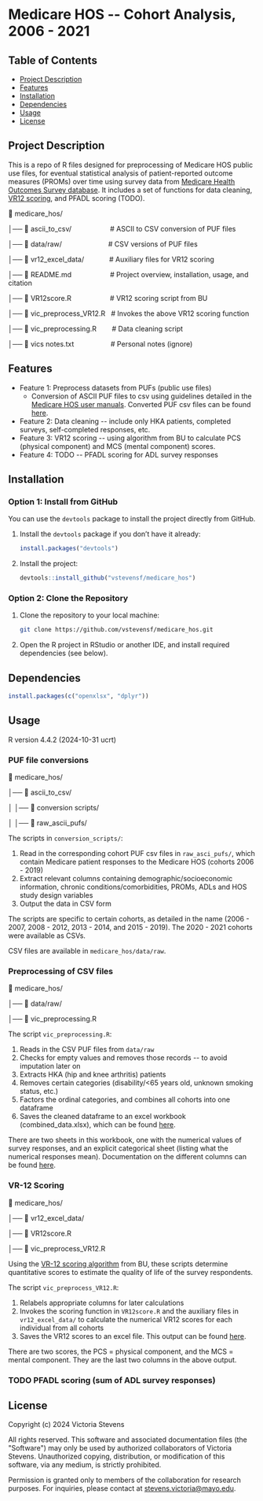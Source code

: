 # Medicare HOS -- Cohort Analysis, 2006 - 2021

## Table of Contents
- [Project Description](#project-description)
- [Features](#features)
- [Installation](#installation)
- [Dependencies](#dependencies)
- [Usage](#usage)
- [License](#license)

## Project Description

This is a repo of R files designed for preprocessing of Medicare HOS public use files, for eventual statistical analysis of patient-reported outcome measures (PROMs) over time using survey data from [Medicare Health Outcomes Survey database](https://hosonline.org/en/). It includes a set of functions for data cleaning, [VR12 scoring](https://www.bu.edu/sph/research/centers-and-groups/vr-36-vr-12-and-vr-6d/), and PFADL scoring (TODO). 

📁 medicare_hos/

│── 📁 ascii_to_csv/                     &nbsp;&nbsp;&nbsp;&nbsp;&nbsp;&nbsp;&nbsp;&nbsp;&nbsp;&nbsp;&nbsp;&nbsp;&nbsp;&nbsp;&nbsp;&nbsp;&nbsp;&nbsp;&nbsp;# ASCII to CSV conversion of PUF files

│── 📁 data/raw/                         &nbsp;&nbsp;&nbsp;&nbsp;&nbsp;&nbsp;&nbsp;&nbsp;&nbsp;&nbsp;&nbsp;&nbsp;&nbsp;&nbsp;&nbsp;&nbsp;&nbsp;&nbsp;&nbsp;&nbsp;&nbsp;&nbsp;&nbsp;# CSV versions of PUF files

│── 📁 vr12_excel_data/                  &nbsp;&nbsp;&nbsp;&nbsp;&nbsp;&nbsp;&nbsp;&nbsp;&nbsp;&nbsp;&nbsp;&nbsp;# Auxiliary files for VR12 scoring

│── 📄 README.md                         &nbsp;&nbsp;&nbsp;&nbsp;&nbsp;&nbsp;&nbsp;&nbsp;&nbsp;&nbsp;&nbsp;&nbsp;&nbsp;&nbsp;&nbsp;&nbsp;&nbsp;&nbsp;&nbsp;# Project overview, installation, usage, and citation

│── 📄 VR12score.R                       &nbsp;&nbsp;&nbsp;&nbsp;&nbsp;&nbsp;&nbsp;&nbsp;&nbsp;&nbsp;&nbsp;&nbsp;&nbsp;&nbsp;&nbsp;&nbsp;&nbsp;&nbsp;&nbsp;# VR12 scoring script from BU

│── 📄 vic_preprocess_VR12.R             &nbsp;&nbsp;# Invokes the above VR12 scoring function

│── 📄 vic_preprocessing.R               &nbsp;&nbsp;&nbsp;&nbsp;&nbsp;&nbsp;&nbsp;# Data cleaning script

│── 📄 vics notes.txt                    &nbsp;&nbsp;&nbsp;&nbsp;&nbsp;&nbsp;&nbsp;&nbsp;&nbsp;&nbsp;&nbsp;&nbsp;&nbsp;&nbsp;&nbsp;&nbsp;&nbsp;&nbsp;# Personal notes (ignore)


## Features

- Feature 1: Preprocess datasets from PUFs (public use files)
    - Conversion of ASCII PUF files to csv using guidelines detailed in the [Medicare HOS user manuals](https://hosonline.org/en/data-dissemination/data-users-guides/). Converted PUF csv files can be found [here](https://drive.google.com/drive/folders/1cQbCXR5yI503vPbaOg4Wgww_7kRdvqcj?usp=sharing).
- Feature 2: Data cleaning -- include only HKA patients, completed surveys, self-completed responses, etc.
- Feature 3: VR12 scoring -- using algorithm from BU to calculate PCS (physical component) and MCS (mental component) scores.
- Feature 4: TODO -- PFADL scoring for ADL survey responses

## Installation

### Option 1: Install from GitHub

You can use the `devtools` package to install the project directly from GitHub.

1. Install the `devtools` package if you don’t have it already:
    ```r
    install.packages("devtools")
    ```

2. Install the project:
    ```r
    devtools::install_github("vstevensf/medicare_hos")
    ```

### Option 2: Clone the Repository

1. Clone the repository to your local machine:
    ```bash
    git clone https://github.com/vstevensf/medicare_hos.git
    ```

2. Open the R project in RStudio or another IDE, and install required dependencies (see below).

   
## Dependencies

```r
install.packages(c("openxlsx", "dplyr"))
```

## Usage

R version 4.4.2 (2024-10-31 ucrt)

### PUF file conversions

📁 medicare_hos/

│── 📁 ascii_to_csv/  

│   │── 📁 conversion scripts/ 

│   │── 📁 raw_ascii_pufs/ 

The scripts in `conversion_scripts/`:
1. Read in the corresponding cohort PUF csv files in `raw_asci_pufs/`, which contain Medicare patient responses to the Medicare HOS (cohorts 2006 - 2019)
2. Extract relevant columns containing demographic/socioeconomic information, chronic conditions/comorbidities, PROMs, ADLs and HOS study design variables
3. Output the data in CSV form

The scripts are specific to certain cohorts, as detailed in the name (2006 - 2007, 2008 - 2012, 2013 - 2014, and 2015 - 2019). The 2020 - 2021 cohorts were available as CSVs.

CSV files are available in `medicare_hos/data/raw`.

### Preprocessing of CSV files

📁 medicare_hos/

│── 📁 data/raw/  

│── 📄 vic_preprocessing.R 

The script `vic_preprocessing.R`:
1. Reads in the CSV PUF files from `data/raw`
2. Checks for empty values and removes those records -- to avoid imputation later on
3. Extracts HKA (hip and knee arthritis) patients
4. Removes certain categories (disability/<65 years old, unknown smoking status, etc.)
5. Factors the ordinal categories, and combines all cohorts into one dataframe
6. Saves the cleaned dataframe to an excel workbook (combined_data.xlsx), which can be found [here](https://docs.google.com/spreadsheets/d/1h7rcIPigpyFxcmXMMJnIhwXuUIAod5By/edit?usp=sharing&ouid=105898128966506207562&rtpof=true&sd=true).

There are two sheets in this workbook, one with the numerical values of survey responses, and an explicit categorical sheet (listing what the numerical responses mean). Documentation on the different columns can be found [here](https://docs.google.com/document/d/1XILRR62jhN0HdO-cWpMc6kSAKw44lF-VoqyIAtt8CQw/edit?usp=sharing).

### VR-12 Scoring

📁 medicare_hos/

│── 📁 vr12_excel_data/  

│── 📄 VR12score.R 

│── 📄 vic_preprocess_VR12.R 

Using the [VR-12 scoring algorithm](https://www.bu.edu/sph/research/centers-and-groups/vr-36-vr-12-and-vr-6d/) from BU, these scripts determine quantitative scores to estimate the quality of life of the survey respondents. 

The script `vic_preprocess_VR12.R`:
1. Relabels appropriate columns for later calculations
2. Invokes the scoring function in `VR12score.R` and the auxiliary files in `vr12_excel_data/` to calculate the numerical VR12 scores for each individual from all cohorts
3. Saves the VR12 scores to an excel file. This output can be found [here](https://drive.google.com/file/d/1MYLbiqqzRuoKRlvkpwzVnj_b0euYLUzj/view?usp=sharing).

There are two scores, the PCS = physical component, and the MCS = mental component. They are the last two columns in the above output.

### TODO PFADL scoring (sum of ADL survey responses)

## License

Copyright (c) 2024 Victoria Stevens

All rights reserved. This software and associated documentation files (the "Software") may only be used by authorized collaborators of Victoria Stevens. Unauthorized copying, distribution, or modification of this software, via any medium, is strictly prohibited. 

Permission is granted only to members of the collaboration for research purposes. For inquiries, please contact at stevens.victoria@mayo.edu.
